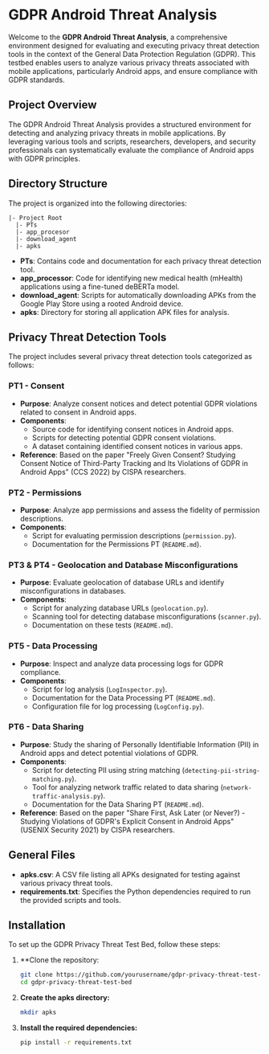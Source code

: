# GDPR Android Threat Analysis

Welcome to the **GDPR Android Threat Analysis**, a comprehensive environment designed for evaluating and executing privacy threat detection tools in the context of the General Data Protection Regulation (GDPR). This testbed enables users to analyze various privacy threats associated with mobile applications, particularly Android apps, and ensure compliance with GDPR standards.

## Project Overview

The GDPR Android Threat Analysis provides a structured environment for detecting and analyzing privacy threats in mobile applications. By leveraging various tools and scripts, researchers, developers, and security professionals can systematically evaluate the compliance of Android apps with GDPR principles.

## Directory Structure

The project is organized into the following directories:
```
|- Project Root
  |- PTs
  |- app_procesor
  |- download_agent
  |- apks
```
- **PTs**: Contains code and documentation for each privacy threat detection tool.
- **app_processor**: Code for identifying new medical health (mHealth) applications using a fine-tuned deBERTa model.
- **download_agent**: Scripts for automatically downloading APKs from the Google Play Store using a rooted Android device.
- **apks**: Directory for storing all application APK files for analysis.

## Privacy Threat Detection Tools

The project includes several privacy threat detection tools categorized as follows:

### PT1 - Consent
- **Purpose**: Analyze consent notices and detect potential GDPR violations related to consent in Android apps.
- **Components**:
  - Source code for identifying consent notices in Android apps.
  - Scripts for detecting potential GDPR consent violations.
  - A dataset containing identified consent notices in various apps.
- **Reference**: Based on the paper "Freely Given Consent? Studying Consent Notice of Third-Party Tracking and Its Violations of GDPR in Android Apps" (CCS 2022) by CISPA researchers.

### PT2 - Permissions
- **Purpose**: Analyze app permissions and assess the fidelity of permission descriptions.
- **Components**:
  - Script for evaluating permission descriptions (`permission.py`).
  - Documentation for the Permissions PT (`README.md`).

### PT3 & PT4 - Geolocation and Database Misconfigurations
- **Purpose**: Evaluate geolocation of database URLs and identify misconfigurations in databases.
- **Components**:
  - Script for analyzing database URLs (`geolocation.py`).
  - Scanning tool for detecting database misconfigurations (`scanner.py`).
  - Documentation on these tests (`README.md`).

### PT5 - Data Processing
- **Purpose**: Inspect and analyze data processing logs for GDPR compliance.
- **Components**:
  - Script for log analysis (`LogInspector.py`).
  - Documentation for the Data Processing PT (`README.md`).
  - Configuration file for log processing (`LogConfig.py`).

### PT6 - Data Sharing
- **Purpose**: Study the sharing of Personally Identifiable Information (PII) in Android apps and detect potential violations of GDPR.
- **Components**:
  - Script for detecting PII using string matching (`detecting-pii-string-matching.py`).
  - Tool for analyzing network traffic related to data sharing (`network-traffic-analysis.py`).
  - Documentation for the Data Sharing PT (`README.md`).
- **Reference**: Based on the paper "Share First, Ask Later (or Never?) - Studying Violations of GDPR's Explicit Consent in Android Apps" (USENIX Security 2021) by CISPA researchers.

## General Files

- **apks.csv**: A CSV file listing all APKs designated for testing against various privacy threat tools.
- **requirements.txt**: Specifies the Python dependencies required to run the provided scripts and tools.

## Installation

To set up the GDPR Privacy Threat Test Bed, follow these steps:

1. **Clone the repository:
   
   ```bash
   git clone https://github.com/yourusername/gdpr-privacy-threat-test-bed.git
   cd gdpr-privacy-threat-test-bed
   
3. **Create the apks directory:**

   ```bash
   mkdir apks
   
5. **Install the required dependencies:**

   ```bash
   pip install -r requirements.txt
   
